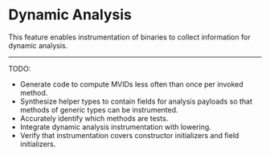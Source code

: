 Dynamic Analysis
===============

This feature enables instrumentation of binaries to collect information for dynamic analysis.

--------------------

TODO:

- Generate code to compute MVIDs less often than once per invoked method.
- Synthesize helper types to contain fields for analysis payloads so that methods of generic types can be instrumented.
- Accurately identify which methods are tests.
- Integrate dynamic analysis instrumentation with lowering.
- Verify that instrumentation covers constructor initializers and field initializers.
